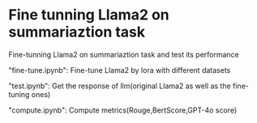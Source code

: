 # Fine tunning Llama2 on summariaztion task

Fine-tunning Llama2 on summariaztion task and test its performance

"fine-tune.ipynb": Fine-tune Llama2 by lora with different datasets

"test.ipynb": Get the response of llm(original Llama2 as well as the fine-tuning ones)

"compute.ipynb": Compute metrics(Rouge,BertScore,GPT-4o score)
